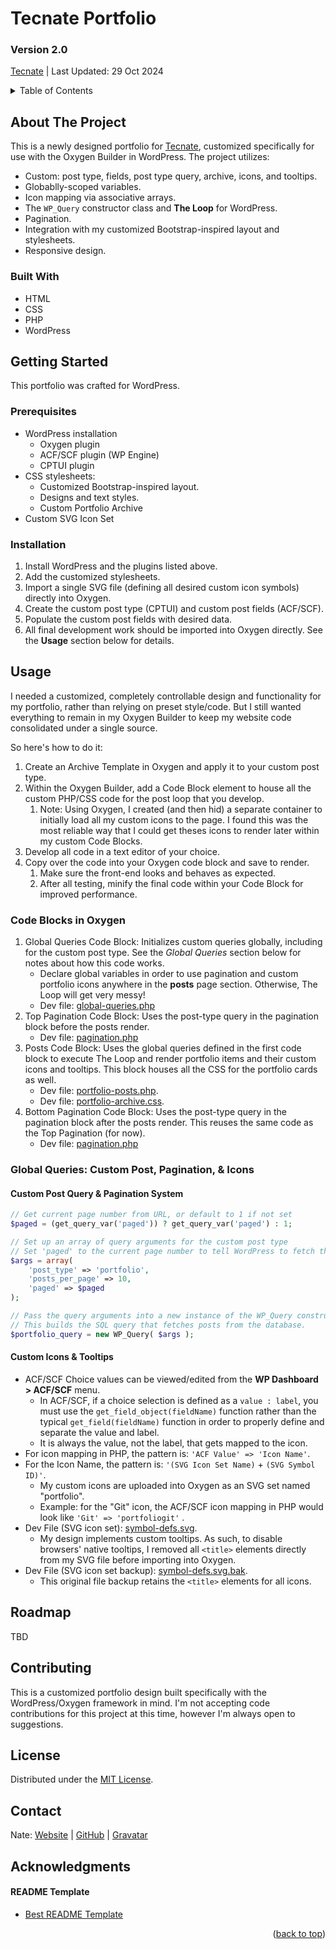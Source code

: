 <a id="readme-top"></a>

# Tecnate Portfolio

### Version 2.0

<a href="https://tecnate.dev" target="_blank" rel="author">Tecnate</a> | Last Updated: 29 Oct 2024

<!-- TABLE OF CONTENTS -->
<details>
  <summary>Table of Contents</summary>
  <ol>
    <li>
      <a href="#about-the-project">About The Project</a>
      <ul>
        <li><a href="#built-with">Built With</a></li>
      </ul>
    </li>
    <li>
      <a href="#getting-started">Getting Started</a>
      <ul>
        <li><a href="#prerequisites">Prerequisites</a></li>
        <li><a href="#installation">Installation</a></li>
      </ul>
    </li>
    <li><a href="#usage">Usage</a></li>
    <li><a href="#roadmap">Roadmap</a></li>
    <li><a href="#contributing">Contributing</a></li>
    <li><a href="#license">License</a></li>
    <li><a href="#contact">Contact</a></li>
    <li><a href="#acknowledgments">Acknowledgments</a></li>
  </ol>
</details>

<!-- ABOUT THE PROJECT -->

## About The Project

This is a newly designed portfolio for <a href="https://tecnate.dev/portfolio" target="_blank" rel="author">Tecnate</a>, customized specifically for use with the Oxygen Builder in WordPress. The project utilizes:

-   Custom: post type, fields, post type query, archive, icons, and tooltips.
-   Globablly-scoped variables.
-   Icon mapping via associative arrays.
-   The `WP_Query` constructor class and **The Loop** for WordPress.
-   Pagination.
-   Integration with my customized Bootstrap-inspired layout and stylesheets.
-   Responsive design.

<!-- <div align="center">

![screenshot1](screenshots/screenshot1.png "before")
![screenshot2](screenshots/screenshot2.png "after")

</div> -->

### Built With

-   HTML
-   CSS
-   PHP
-   WordPress

<!-- GETTING STARTED -->

## Getting Started

This portfolio was crafted for WordPress.

### Prerequisites

-   WordPress installation
    -   Oxygen plugin
    -   ACF/SCF plugin (WP Engine)
    -   CPTUI plugin
-   CSS stylesheets:
    -   Customized Bootstrap-inspired layout.
    -   Designs and text styles.
    -   Custom Portfolio Archive
-   Custom SVG Icon Set

### Installation

1. Install WordPress and the plugins listed above.
2. Add the customized stylesheets.
3. Import a single SVG file (defining all desired custom icon symbols) directly into Oxygen.
4. Create the custom post type (CPTUI) and custom post fields (ACF/SCF).
5. Populate the custom post fields with desired data.
6. All final development work should be imported into Oxygen directly. See the **Usage** section below for details.

<!-- USAGE EXAMPLES -->

## Usage

I needed a customized, completely controllable design and functionality for my portfolio, rather than relying on preset style/code. But I still wanted everything to remain in my Oxygen Builder to keep my website code consolidated under a single source.

So here's how to do it:

1. Create an Archive Template in Oxygen and apply it to your custom post type.
2. Within the Oxygen Builder, add a Code Block element to house all the custom PHP/CSS code for the post loop that you develop.
    1. Note: Using Oxygen, I created (and then hid) a separate container to initially load all my custom icons to the page. I found this was the most reliable way that I could get theses icons to render later within my custom Code Blocks.
3. Develop all code in a text editor of your choice.
4. Copy over the code into your Oxygen code block and save to render.
    1. Make sure the front-end looks and behaves as expected.
    2. After all testing, minify the final code within your Code Block for improved performance.

### Code Blocks in Oxygen

1. Global Queries Code Block: Initializes custom queries globally, including for the custom post type. See the _Global Queries_ section below for notes about how this code works.
    - Declare global variables in order to use pagination and custom portfolio icons anywhere in the **posts** page section. Otherwise, The Loop will get very messy!
    - Dev file: [global-queries.php](global-queries.php)
2. Top Pagination Code Block: Uses the post-type query in the pagination block before the posts render.
    - Dev file: [pagination.php](pagination.php)
3. Posts Code Block: Uses the global queries defined in the first code block to execute The Loop and render portfolio items and their custom icons and tooltips. This block houses all the CSS for the portfolio cards as well.
    - Dev file: [portfolio-posts.php](portfolio-posts.php).
    - Dev file: [portfolio-archive.css](portfolio-archive.css).
4. Bottom Pagination Code Block: Uses the post-type query in the pagination block after the posts render. This reuses the same code as the Top Pagination (for now).
    - Dev file: [pagination.php](pagination.php)

### Global Queries: Custom Post, Pagination, & Icons

#### Custom Post Query & Pagination System

```php
// Get current page number from URL, or default to 1 if not set
$paged = (get_query_var('paged')) ? get_query_var('paged') : 1;

// Set up an array of query arguments for the custom post type
// Set 'paged' to the current page number to tell WordPress to fetch the posts from the correct page in the pagination.
$args = array(
    'post_type' => 'portfolio',
    'posts_per_page' => 10,
    'paged' => $paged
);

// Pass the query arguments into a new instance of the WP_Query constructor class.
// This builds the SQL query that fetches posts from the database.
$portfolio_query = new WP_Query( $args );
```

#### Custom Icons & Tooltips

-   ACF/SCF Choice values can be viewed/edited from the **WP Dashboard > ACF/SCF** menu.
    -   In ACF/SCF, if a choice selection is defined as a `value : label`, you must use the `get_field_object(fieldName)` function rather than the typical `get_field(fieldName)` function in order to properly define and separate the value and label.
    -   It is always the value, not the label, that gets mapped to the icon.
-   For icon mapping in PHP, the pattern is: `'ACF Value' => 'Icon Name'`.
-   For the Icon Name, the pattern is: `'(SVG Icon Set Name)` + `(SVG Symbol ID)'`.
    -   My custom icons are uploaded into Oxygen as an SVG set named "portfolio".
    -   Example: for the "Git" icon, the ACF/SCF icon mapping in PHP would look like `'Git' => 'portfoliogit'` .
-   Dev File (SVG icon set): [symbol-defs.svg](symbol-defs.svg).
    -   My design implements custom tooltips. As such, to disable browsers' native tooltips, I removed all `<title>` elements directly from my SVG file before importing into Oxygen.
-   Dev File (SVG icon set backup): [symbol-defs.svg.bak](symbol-defs.svg.bak).
    -   This original file backup retains the `<title>` elements for all icons.

<!-- ROADMAP -->

## Roadmap

TBD

<!-- CONTRIBUTING -->

## Contributing

This is a customized portfolio design built specifically with the WordPress/Oxygen framework in mind. I'm not accepting code contributions for this project at this time, however I'm always open to suggestions.

<!-- LICENSE -->

## License

Distributed under the [MIT License](https://choosealicense.com/licenses/mit/).

<!-- CONTACT -->

## Contact

Nate: [Website](https://tecnate.dev/) | [GitHub](https://github.com/nvsmith) | [Gravatar](https://gravatar.com/nvsmith435)

<!-- ACKNOWLEDGMENTS -->

## Acknowledgments

#### README Template

-   [Best README Template](https://github.com/othneildrew/Best-README-Template/tree/master)

<p align="right">(<a href="#readme-top">back to top</a>)</p>

